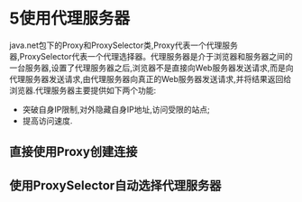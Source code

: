 ﻿# 5使用代理服务器
java.net包下的Proxy和ProxySelector类,Proxy代表一个代理服务器,ProxySelector代表一个代理选择器。代理服务器是介于浏览器和服务器之间的一台服务器,设置了代理服务器之后,浏览器不是直接向Web服务器发送请求,而是向代理服务器发送请求,由代理服务器向真正的Web服务器发送请求,并将结果返回给浏览器.代理服务器主要提供如下两个功能:
* 突破自身IP限制,对外隐藏自身IP地址,访问受限的站点;
* 提高访问速度.
## 直接使用Proxy创建连接



## 使用ProxySelector自动选择代理服务器


